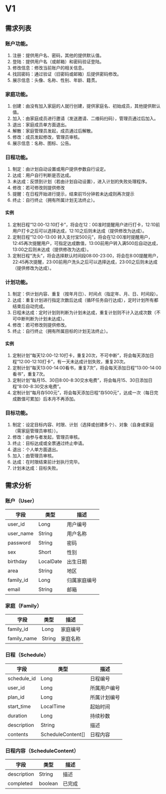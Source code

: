 # V1
## 需求列表
### 账户功能。
1. 注册：提供用户名、密码，其他的提供默认值。
2. 登陆：提供用户名（或邮箱）和密码验证登陆。
3. 修改信息：修改当前账户的相关信息。
4. 找回密码：通过验证（旧密码或邮箱）后提供密码修改。
5. 展示信息：头像、名称、性别、年龄、籍贯。

### 家庭功能。
1. 创建：由没有加入家庭的人就行创建，提供家庭名、初始成员，其他提供默认值。
2. 加入：由家庭成员进行邀请（发送邀请、二维码扫码），管理员通过后加入。
3. 退出：家庭成员单方面退出。
4. 解散：家庭管理员发起，成员通过后解散。
5. 修改：成员发起修改，管理员审核。
6. 展示信息：名称、图标、公告。

### 日程功能。
1. 制定：由计划自动设置或用户提供参数自行设定。
2. 达成：用户自行判断是否达成。
3. 未达成：反馈到计划（若由计划自动设置），进入计划的失败处理程序。
4. 修改：若可修改则提供修改
5. 提醒：在日程开始进行提示，结束前15分钟若未达成则再次提示
6. 终止：自行终止（拥有所属计划无法终止）。

#### 实例
1. 定制日程“12:00-12:10打卡”，将会在12：00准时提醒用户进行打卡，12:10前用户打卡之后可以选择达成，12:10之后则未达成（提供修改为达成）。
2. 定制日程“12:00-13:00 转入支付宝500元”，将会在12:00准时提醒用户，12:45再次提醒用户，可指定达成数值，13:00前用户转入满500后自动达成，13:00之后则未达成（提供修改为达成）。
3. 定制日程“洗头”，将会选择默认时间段08:00-23:00，将会在8:00提醒用户，22:45再次提醒，23:00前用户洗头之后可以选择达成，23:00之后则未达成（提供修改为达成）。

### 计划功能。
1. 制定：供计划内容、重复（按年月日）、时间点（指定年、月、日、时间段）。
2. 达成：重复计划进行指定次数后达成（循环任务自行达成），定时计划所有都结束后自动完成。
3. 日程未达成：定时计划则判断为计划未达成，重复计划则不计入达成次数（不可中断判断为计划未达成）。
4. 修改：若可修改则提供修改。
5. 终止：自行终止（拥有所属目标的计划无法终止）。

#### 实例
1. 定制计划“每天12:00-12:10打卡，重复20次，不可中断”，将会每天添加日程“12:00-12:10打卡”，有一天未达成计划失败，重复20次。
2. 定制计划“每天13:00-14:00看书，重复7次”，将会每天添加日程“13:00-14:00看书”，重复7次。
3. 定制计划“每月15、30日8:00-8:30交水电费”，将会每月15、30日添加日程“8:00-8:30交水电费”。
4. 定制计划“每月存500元”，将会每天添加日程“存500元”，达成一次（每日完成数值可累加）后本月不再添加。


### 目标功能。
1. 制定：设定目标内容、时限、计划（选择或创建多个）、对象（自身或家庭（需家庭管理员审核））。
2. 修改：由参与者发起，管理员审核。
3. 终止：目标达成或全票通过终止申请。
4. 退出：个人单方面退出。
5. 加入：由管理员审核。
6. 达成：在时限结束前计划执行完毕。
7. 计划未达成：目标失败。

## 需求分析

### 账户（User）
| 字段        | 类型     | 描述   |
|-----------|--------|------|
| user_id   | Long   | 用户编号 |
| user_name | String | 用户名称 |
| password  | String | 密码    |
| sex       | Short  | 性别    |
| birthday  | LocalDate | 出生日期 |
| area      | String    | 地区 |
| family_id | Long | 归属家庭编号 |
| email | String | 邮箱 |

### 家庭（Family）
| 字段          | 类型     | 描述   |
|-------------|--------|------|
| family_id   | Long   | 家庭编号 |
| family_name | String | 家庭名称 |

### 日程（Schedule）
| 字段          | 类型                | 描述     |
|-------------|-------------------|--------|
| schedule_id | Long              | 日程编号   |
| user_id     | Long              | 所属用户编号 |
| plan_id     | Long              | 所属计划编号 |
| start_time  | LocalTime         | 起始时间   |
| duration    | Long              | 持续秒数   |
| description | String            | 描述     |
| contents    | ScheduleContent[] | 日程内容   |

### 日程内容（ScheduleContent）
| 字段          | 类型      | 描述  |
|-------------|---------|-----|
| description | String  | 描述  |
| completed   | boolean | 已完成 |

